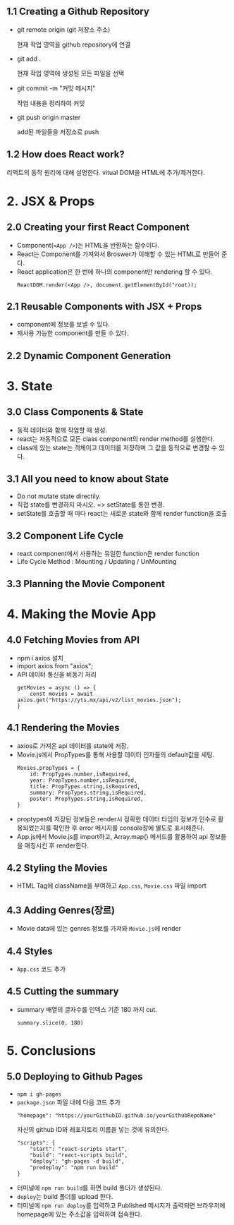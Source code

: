 ## 1.1 Creating a Github Repository

- git remote origin (git 저장소 주소)

  현재 작업 영역을 github repository에 연결

- git add .

  현재 작업 영역에 생성된 모든 파일을 선택

- git commit -m "커밋 메시지"

  작업 내용을 정리하여 커밋

- git push origin master

  add된 파일들을 저장소로 push

## 1.2 How does React work?

<!-- 아래의 내용은 추가적으로 공부하고 수정하고 난 뒤 push -->

리액트의 동작 원리에 대해 설명한다.
vitual DOM을 HTML에 추가/제거한다.

# 2. JSX & Props

## 2.0 Creating your first React Component

- Component(`<App />`)는 HTML을 반환하는 함수이다.
- React는 Component를 가져와서 Broswer가 이해할 수 있는 HTML로 만들어 준다.
- React application은 한 번에 하나의 component만 rendering 할 수 있다.
  ```
  ReactDOM.render(<App />, document.getElementById("root));
  ```

## 2.1 Reusable Components with JSX + Props

- component에 정보를 보낼 수 있다.
- 재사용 가능한 component를 만들 수 있다.

## 2.2 Dynamic Component Generation

# 3. State

## 3.0 Class Components & State

- 동적 데이터와 함께 작업할 때 생성.
- react는 자동적으로 모든 class component의 render method를 실행한다.
- class에 있는 state는 객체이고 데이터를 저장하며 그 값을 동적으로 변경할 수 있다.

## 3.1 All you need to know about State

- Do not mutate state directily.
- 직접 state를 변경하지 마시오. => setState를 통한 변경.
- setState를 호출할 때 마다 react는 새로운 state와 함께 render function을 호출

## 3.2 Component Life Cycle

- react component에서 사용하는 유일한 function은 render function
- Life Cycle Method : Mounting / Updating / UnMounting

## 3.3 Planning the Movie Component

# 4. Making the Movie App

## 4.0 Fetching Movies from API

- npm i axios 설치
- import axios from "axios";
- API 데이터 통신을 비동기 처리
  ```
  getMovies = async () => {
      const movies = await axios.get("https://yts.mx/api/v2/list_movies.json");
  }
  ```

## 4.1 Rendering the Movies

- axios로 가져온 api 데이터를 state에 저장.
- Movie.js에서 PropTypes를 통해 사용할 데이터 인자들의 default값을 세팅.
  ```
  Movies.propTypes = {
      id: PropTypes.number,isRequired,
      year: PropTypes.number,isRequired,
      title: PropTypes.string,isRequired,
      summary: PropTypes.string,isRequired,
      poster: PropTypes.string,isRequired,
  }
  ```
- proptypes에 저장된 정보들은 render시 정확한 데이터 타입의 정보가 인수로 활용되었는지를 확인한 후 error 메시지를 console창에 별도로 표시해준다.
- App.js에서 Movie.js를 import하고, Array.map() 메서드를 활용하여 api 정보들을 매칭시킨 후 render한다.

## 4.2 Styling the Movies

- HTML Tag에 className을 부여하고 `App.css`, `Movie.css` 파일 import

## 4.3 Adding Genres(장르)

- Movie data에 있는 genres 정보를 가져와 `Movie.js`에 render

## 4.4 Styles

- `App.css` 코드 추가

## 4.5 Cutting the summary

- summary 배열의 글자수를 인덱스 기준 180 까지 cut.
  ```
  summary.slice(0, 180)
  ```

# 5. Conclusions

## 5.0 Deploying to Github Pages

- `npm i gh-pages`
- `package.json` 파일 내에 다음 코드 추가
  ```
  "homepage": "https://yourGithubID.github.io/yourGithubRepoName"
  ```
  자신의 github ID와 레포지토리 이름을 넣는 것에 유의한다.
  ```
  "scripts": {
      "start": "react-scripts start",
      "build": "react-scripts build",
      "deploy": "gh-pages -d build",
      "predeploy": "npm run build"
  }
  ```
- 터미널에 `npm run build`를 하면 build 폴더가 생성된다.
- `deploy`는 build 폴더를 upload 한다.
- 터미널에 `npm run deploy`를 입력하고 Published 메시지가 출력되면 브라우저에 homepage에 있는 주소값을 입력하여 접속한다.
